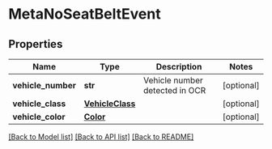 # MetaNoSeatBeltEvent

## Properties
Name | Type | Description | Notes
------------ | ------------- | ------------- | -------------
**vehicle_number** | **str** | Vehicle number detected in OCR | [optional] 
**vehicle_class** | [**VehicleClass**](VehicleClass.md) |  | [optional] 
**vehicle_color** | [**Color**](Color.md) |  | [optional] 

[[Back to Model list]](../README.md#documentation-for-models) [[Back to API list]](../README.md#documentation-for-api-endpoints) [[Back to README]](../README.md)


